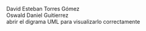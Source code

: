
David Esteban Torres Gómez</br>
Oswald Daniel Guitierrez</br>
abrir el digrama UML para visualizarlo correctamente
